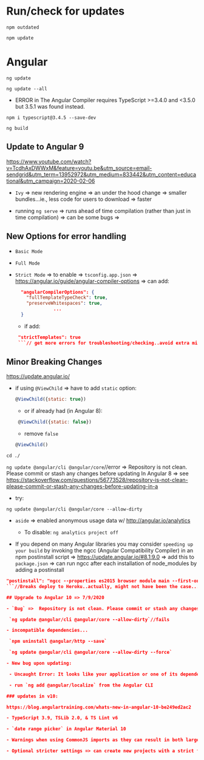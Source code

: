# Run/check for updates

`npm outdated`

`npm update`

# Angular

`ng update`

`ng update --all`

  - ERROR in The Angular Compiler requires TypeScript >=3.4.0 and <3.5.0 but 3.5.1 was found instead.

`npm i typescript@3.4.5 --save-dev`

`ng build`

## Update to Angular 9

https://www.youtube.com/watch?v=TcdhAxDWWxM&feature=youtu.be&utm_source=email-sendgrid&utm_term=13952972&utm_medium=833442&utm_content=educational&utm_campaign=2020-02-06

- `Ivy` => new rendering engine => an under the hood change => smaller bundles...ie., less code for users to download => faster

- running `ng serve` => runs ahead of time compilation (rather than just in time compilation) => can be some bugs =>

## New Options for error handling

- `Basic Mode`

- `Full Mode`

- `Strict Mode` => to enable => `tsconfig.app.json` => https://angular.io/guide/angular-compiler-options => can add:

  ```json
    "angularCompilerOptions": {
      "fullTemplateTypeCheck": true,
      "preserveWhitespaces": true,
                ...
    }
    ```

  - if add:

  ```json
   "strictTemplates": true
   ```// get more errors for troubleshooting/checking..avoid extra mistakes

## Minor Breaking Changes

https://update.angular.io/

- if using `@ViewChild` => have to add `static` option:

   ```js
   @ViewChild({static: true})
   ```

  - or if already had (in Angular 8):

  ```js
   @ViewChild({static: false})
   ```

  - remove `false`

   ```js
   @ViewChild()
   ```

`cd ./`

`ng update @angular/cli @angular/core`//error => Repository is not clean. Please commit or stash any changes before updating In Angular 8 => see  https://stackoverflow.com/questions/56773528/repository-is-not-clean-please-commit-or-stash-any-changes-before-updating-in-a

- try:

`ng update @angular/cli @angular/core --allow-dirty`

- `aside` => enabled anonymous usage data w/ http://angular.io/analytics
 
  - To disable: `ng analytics project off`

- If you depend on many Angular libraries you may consider `speeding up your build` by invoking the ngcc (Angular Compatibility Compiler) in an npm postinstall script => https://update.angular.io/#8.1:9.0 => add this to `package.json` => can run ngcc after each installation of node_modules by adding a postinstall

```json
"postinstall": "ngcc --properties es2015 browser module main --first-only --create-ivy-entry-points"
```//Breaks deploy to Heroku..actually, might not have been the case...had a space in beginning of Procfile

## Upgrade to Angular 10 => 7/9/2020

- `Bug` =>  Repository is not clean. Please commit or stash any changes before updating.

 `ng update @angular/cli @angular/core --allow-dirty`//fails

- incompatible dependencies...

 `npm uninstall @angular/http --save`

 `ng update @angular/cli @angular/core --allow-dirty --force`

- New bug upon updating:

 - Uncaught Error: It looks like your application or one of its dependencies is using i18n. Angular 9 introduced a global `$localize()` function that needs to be loaded.

 - run `ng add @angular/localize` from the Angular CLI

### updates in v10:

https://blog.angulartraining.com/whats-new-in-angular-10-be249ed2ac2

- TypeScript 3.9, TSLib 2.0, & TS Lint v6

- `date range picker` in Angular Material 10

- Warnings when using CommonJS imports as they can result in both larger and slower applications.

- Optional stricter settings => can create new projects with a strict flag w/ stricter listing rules, bundle sizes => more efficient tree-shaking (ie., dead code elimination).


